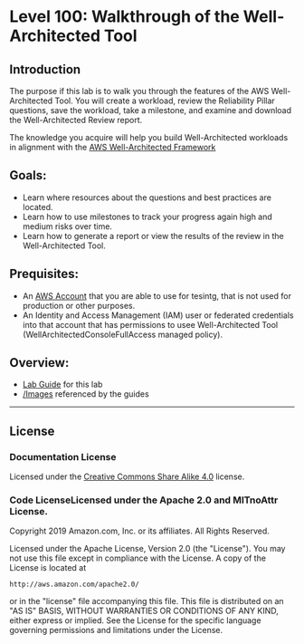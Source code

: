 # Level 100: Walkthrough of the Well-Architected Tool

## Introduction

The purpose if this lab is to walk you through the features of the AWS Well-Architected Tool. You will create a workload, review the Reliability Pillar questions, save the workload, take a milestone, and examine and download the Well-Architected Review report.

The knowledge you acquire will help you build Well-Architected workloads in alignment with the [AWS Well-Architected Framework](https://aws.amazon.com/architecture/well-architected/) 

## Goals:

* Learn where resources about the questions and best practices are located.
* Learn how to use milestones to track your progress again high and medium risks over time.
* Learn how to generate a report or view the results of the review in the Well-Architected Tool.

## Prequisites:

* An 
[AWS Account](https://portal.aws.amazon.com/gp/aws/developer/registration/index.html) that you are able to use for tesintg, that is not used for production or other purposes.
* An Identity and Access Management (IAM) user or federated credentials into that account that has permissions to usee Well-Architected Tool (WellArchitectedConsoleFullAccess managed policy).

## Overview:

* [Lab Guide](Lab%20Guide.md) for this lab
* [/Images](Images/) referenced by the guides
***

## License

### Documentation License

Licensed under the [Creative Commons Share Alike 4.0](https://creativecommons.org/licenses/by-sa/4.0/) license.

### Code LicenseLicensed under the Apache 2.0 and MITnoAttr License. 

Copyright 2019 Amazon.com, Inc. or its affiliates. All Rights Reserved.

Licensed under the Apache License, Version 2.0 (the "License"). You may not use this file except in compliance with the License. A copy of the License is located at

    http://aws.amazon.com/apache2.0/

or in the "license" file accompanying this file. This file is distributed on an "AS IS" BASIS, WITHOUT WARRANTIES OR CONDITIONS OF ANY KIND, either express or implied. See the License for the specific language governing permissions and limitations under the License.

